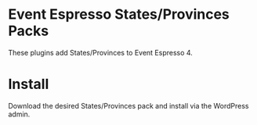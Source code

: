 Event Espresso States/Provinces Packs
=========================

These plugins add States/Provinces to Event Espresso 4.


Install
=========================

Download the desired States/Provinces pack and install via the WordPress admin.
